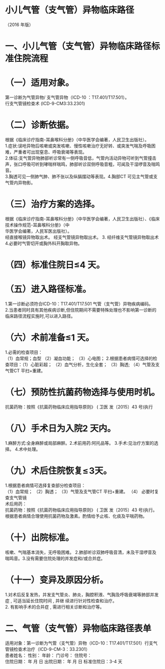 # 小儿气管（支气管）异物临床路径  
（2016 年版）  
# 一、小儿气管（支气管）异物临床路径标准住院流程  
# （一）适用对象。  
第一诊断为气管异物/ 支气管异物（ICD-10 ：T17.401/T17.501）。  
行支气管镜检查术 (ICD-9-CM3:33.2301)  
# （二）诊断依据。  
根据《临床诊疗指南-耳鼻喉科分册》（中华医学会编著，人民卫生出版社）。  
1.症状:误呛异物后咳嗽或突发咳嗽、慢性咳嗽治疗无好转、或突发气喘及呼吸困难，严重者可出现窒息、呼吸衰竭等表现。  
2.体征:支气管异物肺部听诊常有一侧呼吸音低，气管内活动异物可听到气管撞击声，张口呼吸可听到哮喘样喘鸣，肺部听诊双侧呼吸音粗，可闻及干湿啰音及喘鸣音。  
3.胸透可见一侧肺气肿、肺不张以及纵膈摆动等表现。4.胸部CT 可见主气管或支气管内异物影。  
# （三）治疗方案的选择。  
根据《临床诊疗指南-耳鼻喉科分册》（中华医学会编著，人民卫生出版社）、《临床技术操作规范-耳鼻喉科分册》（中  
华医学会编著，人民军医出版社）。  
经直接喉镜异物取出术。 经支气管镜异物取出术。 3. 经纤维支气管镜异物取出术   4.必要时气管切开或胸外科开胸取异物。  
# （四）标准住院日≤4 天。  
# （五）进入路径标准。  
1.第一诊断必须符合ICD-10：T17.401/T17.501 气管（支气管）异物疾病编码。  
2.当患者同时具有其他疾病诊断,但住院期间不需要特殊处理也不影响第一诊断的临床路径流程实施时,可以进入路径。  
# （六）术前准备≤1 天。  
1.必需的检查项目：  
（1）血常规；血型 （2）凝血功能； （3）心电图； 2.根据患者病情可选择的检查项目：（1）心脏彩超； （2）血气分析，生化全套； （3）胸透; （4）气管及支气管CT 平扫$+$重建。  
# （七）预防性抗菌药物选择与使用时机。  
抗菌药物：按照《抗菌药物临床应用指导原则》 ( 卫医 发〔2015〕43 号)执行  
# （八）手术日为入院2 天内。  
1.麻醉方式:全身麻醉或局部麻醉。2.术前用药:阿托品等。 3.手术:见治疗方案的选择。 4.术中处理。  
# （九）术后住院恢复$\leqslant\!3$天。  
1.根据患者病情可选择复查部分检查项目：  
（1）血常规； （2）胸透； （3）气管及支气管CT 平扫$+$重建。 （4） 必要时复查支气管镜  
术后用药：  
抗菌药物：按照《抗菌药物临床应用指导原则》 ( 卫医 发〔2015〕43 号)执行。根据患者病情合理使用抗菌药物及激素。酌情给予止咳、化痰及平喘药物。  
# （十）出院标准。  
咳嗽、气喘基本消失，无呼吸困难。 2.肺部听诊双肺呼吸音清，未及干湿啰音及喘鸣音。3.没有需要住院处理的并发症和/或合并症。  
# （十一）变异及原因分析。  
1.对术后反复发热，并发支气管炎、肺炎，胸腔积液、气胸及呼吸衰竭等肺部并发症 , 可适当延长住院时间 , 并继 续进行针对性检查和治疗。  
2. 有影响手术的合并症 , 需进行相关诊断和治疗等。  
# 二、气管（支气管）异物临床路径表单  
适用对象：第一诊断为气管（支气管）异物（ICD-10：T17.401/T17.501）行支气管镜检查术治疗（ICD-9-CM-3：33.2301）  
患者姓名：            性别：     年龄：     门诊号：         住院号：  
住院日期：   年  月  日    出院日期：   年  月   日     标准住院日：3-4 天  
